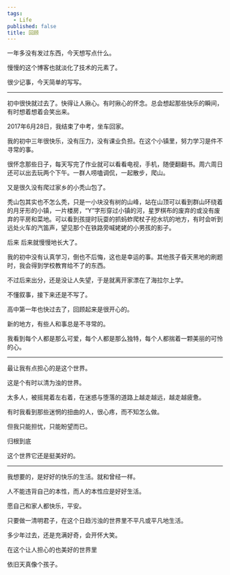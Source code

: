 ```yaml
---
tags:
  - Life
published: false
title: 回顾
---
```

一年多没有发过东西，今天想写点什么。

慢慢的这个博客也就淡化了技术的元素了。

很少记事，今天简单的写写。

___

初中很快就过去了。快得让人揪心。有时揪心的怀念。总会想起那些快乐的瞬间，有时想着想着会笑出来。

2017年6月28日，我结束了中考，坐车回家。

我的初中三年很快乐，没有压力，没有课业负担。在这个小镇里，努力学习是件不寻常的事。

很怀念那些日子，每天写完了作业就可以看看电视，手机，随便翻翻书。周六周日还可以出去玩两个下午。一群人唠嗑调侃，一起散步，爬山。

又是很久没有爬过家乡的小秃山包了。

秃山包其实也不怎么秃，只是一小块没有树的山峰，站在山顶可以看到群山环绕着的月牙形的小镇，一片楼房，“Y”字形穿过小镇的河，星罗棋布的废弃的或没有废弃的平房和菜地。可以看到孩提时玩耍的抓蚂蚱爬杖子挖水坑的地方，有时会听到远处火车的汽笛声，望见那个在铁路旁喊姥姥的小男孩的影子。

后来 后来就慢慢地长大了。

我的初中没有认真学习，倒也不后悔，这也是幸运的事。其他孩子昏天黑地的刷题时，我会得到学校教育给不了的东西。

不过后来出分，还是没让人失望，于是就离开家漂在了海拉尔上学。


不懂叙事，接下来还是不写了。

高中第一年也快过去了，回顾起来是很开心的。

新的地方，有些人和事总是不寻常的。

我看到每个人都是那么可爱，每个人都是那么独特，每个人都揣着一颗美丽的可怜的心。

***

最让我有点担心的是这个世界。

这是个有时以清为浊的世界。

太多人，被摇晃着左右着，在迷惑与堕落的道路上越走越远，越走越疲惫。

有时我看到那些迷惘的扭曲的人，很心疼，而不知怎么做。

但我只能担忧，只能盼望而已。

归根到底

这个世界它还是挺美好的。

***

我想要的，是好好的快乐的生活。就和曾经一样。

人不能违背自己的本性，而人的本性应是好好生活。

愿自己和家人都快乐，平安。

只要做一清明君子，在这个日趋污浊的世界里不平凡或平凡地生活。

多少年过去，还是充满好奇，会开怀大笑。

在这个让人担心的也美好的世界里

依旧天真像个孩子。
